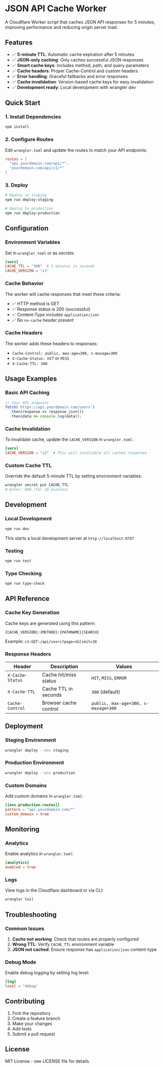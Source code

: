# JSON API Cache Worker

A Cloudflare Worker script that caches JSON API responses for 5 minutes, improving performance and reducing origin server load.

## Features

- ✅ **5-minute TTL**: Automatic cache expiration after 5 minutes
- ✅ **JSON-only caching**: Only caches successful JSON responses
- ✅ **Smart cache keys**: Includes method, path, and query parameters
- ✅ **Cache headers**: Proper Cache-Control and custom headers
- ✅ **Error handling**: Graceful fallbacks and error responses
- ✅ **Cache invalidation**: Version-based cache keys for easy invalidation
- ✅ **Development ready**: Local development with wrangler dev

## Quick Start

### 1. Install Dependencies

```bash
npm install
```

### 2. Configure Routes

Edit `wrangler.toml` and update the routes to match your API endpoints:

```toml
routes = [
  "api.yourdomain.com/api/*",
  "yourdomain.com/api/v1/*"
]
```

### 3. Deploy

```bash
# Deploy to staging
npm run deploy:staging

# Deploy to production
npm run deploy:production
```

## Configuration

### Environment Variables

Set in `wrangler.toml` or as secrets:

```toml
[vars]
CACHE_TTL = "300"  # 5 minutes in seconds
CACHE_VERSION = "v1"
```

### Cache Behavior

The worker will cache responses that meet these criteria:

- ✅ HTTP method is GET
- ✅ Response status is 200 (successful)
- ✅ Content-Type includes `application/json`
- ✅ No `no-cache` header present

### Cache Headers

The worker adds these headers to responses:

- `Cache-Control: public, max-age=300, s-maxage=300`
- `X-Cache-Status: HIT` or `MISS`
- `X-Cache-TTL: 300`

## Usage Examples

### Basic API Caching

```javascript
// Your API endpoint
fetch('https://api.yourdomain.com/users')
  .then(response => response.json())
  .then(data => console.log(data));
```

### Cache Invalidation

To invalidate cache, update the `CACHE_VERSION` in `wrangler.toml`:

```toml
[vars]
CACHE_VERSION = "v2"  # This will invalidate all cached responses
```

### Custom Cache TTL

Override the default 5-minute TTL by setting environment variables:

```bash
wrangler secret put CACHE_TTL
# Enter: 600 (for 10 minutes)
```

## Development

### Local Development

```bash
npm run dev
```

This starts a local development server at `http://localhost:8787`

### Testing

```bash
npm run test
```

### Type Checking

```bash
npm run type-check
```

## API Reference

### Cache Key Generation

Cache keys are generated using this pattern:
```
{CACHE_VERSION}:{METHOD}:{PATHNAME}{SEARCH}
```

Example: `v1:GET:/api/users?page=1&limit=10`

### Response Headers

| Header | Description | Values |
|--------|-------------|---------|
| `X-Cache-Status` | Cache hit/miss status | `HIT`, `MISS`, `ERROR` |
| `X-Cache-TTL` | Cache TTL in seconds | `300` (default) |
| `Cache-Control` | Browser cache control | `public, max-age=300, s-maxage=300` |

## Deployment

### Staging Environment

```bash
wrangler deploy --env staging
```

### Production Environment

```bash
wrangler deploy --env production
```

### Custom Domains

Add custom domains in `wrangler.toml`:

```toml
[[env.production.routes]]
pattern = "api.yourdomain.com/*"
custom_domain = true
```

## Monitoring

### Analytics

Enable analytics in `wrangler.toml`:

```toml
[analytics]
enabled = true
```

### Logs

View logs in the Cloudflare dashboard or via CLI:

```bash
wrangler tail
```

## Troubleshooting

### Common Issues

1. **Cache not working**: Check that routes are properly configured
2. **Wrong TTL**: Verify `CACHE_TTL` environment variable
3. **JSON not cached**: Ensure response has `application/json` content-type

### Debug Mode

Enable debug logging by setting log level:

```toml
[log]
level = "debug"
```

## Contributing

1. Fork the repository
2. Create a feature branch
3. Make your changes
4. Add tests
5. Submit a pull request

## License

MIT License - see LICENSE file for details.
